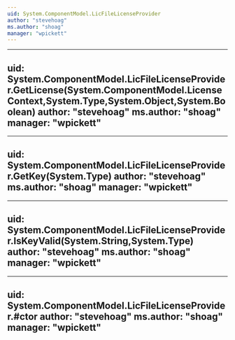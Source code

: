 ```yaml
---
uid: System.ComponentModel.LicFileLicenseProvider
author: "stevehoag"
ms.author: "shoag"
manager: "wpickett"
---
```


---
uid: System.ComponentModel.LicFileLicenseProvider.GetLicense(System.ComponentModel.LicenseContext,System.Type,System.Object,System.Boolean)
author: "stevehoag"
ms.author: "shoag"
manager: "wpickett"
---

---
uid: System.ComponentModel.LicFileLicenseProvider.GetKey(System.Type)
author: "stevehoag"
ms.author: "shoag"
manager: "wpickett"
---

---
uid: System.ComponentModel.LicFileLicenseProvider.IsKeyValid(System.String,System.Type)
author: "stevehoag"
ms.author: "shoag"
manager: "wpickett"
---

---
uid: System.ComponentModel.LicFileLicenseProvider.#ctor
author: "stevehoag"
ms.author: "shoag"
manager: "wpickett"
---
